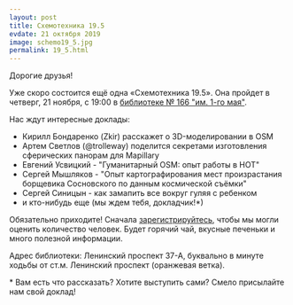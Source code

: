 ```yaml
---
layout: post
title: Схемотехника 19.5
evdate: 21 октября 2019
image: schemo19_5.jpg
permalink: 19_5.html
---
```

Дорогие друзья!

Уже скоро состоится ещё одна «Схемотехника 19.5». Она пройдет в четверг, 21 ноября, с 19:00
в [библиотеке № 166 "им. 1-го мая"](https://www.openstreetmap.org/?mlat=55.7095&mlon=37.5876#map=16/55.7095/37.5876).

Нас ждут интересные доклады:

- Кирилл Бондаренко (Zkir) расскажет о 3D-моделировании в OSM 
- Артем Светлов (@trolleway) поделится секретами изготовления сферических панорам для Mapillary
- Евгений Усвицкий - "Гуманитарный OSM: опыт работы в HOT"
- Сергей Мышляков - "Опыт картографирования мест произрастания борщевика Сосновского по данным космической съёмки"
- Сергей Синицын - как замапить все вокруг гуляя с ребенком
- и кто-нибудь еще (мы ждем тебя, докладчик!\*)

Обязательно приходите! Сначала [зарегистрируйтесь](https://schemo.timepad.ru/event/1111117), чтобы мы могли
оценить количество человек. Будет горячий чай, вкусные печеньки и много полезной информации.

Адрес библиотеки: Ленинский проспект 37-А, буквально в минуте ходьбы от ст.м. Ленинский проспект (оранжевая ветка).

\* Вам есть что рассказать? Хотите выступить сами? Смело присылайте нам свой доклад!

